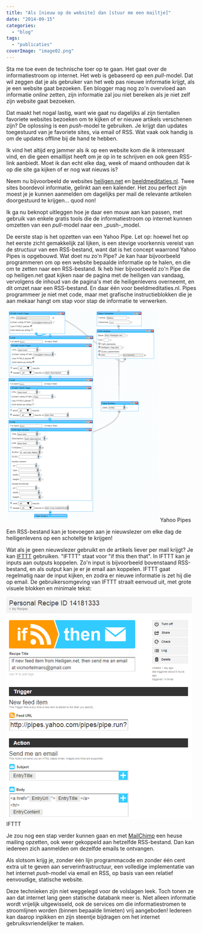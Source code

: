```yaml
---
title: "Als [nieuw op de website] dan [stuur me een mailtje]"
date: "2014-09-15"
categories: 
  - "blog"
tags: 
  - "publicaties"
coverImage: "image02.png"
---
```




Sta me toe even de technische toer op te gaan. Het gaat over de informatiestroom op internet. Het web is gebaseerd op een _pull_\-model. Dat wil zeggen dat je als gebruiker van het web pas nieuwe informatie krijgt, als je een website gaat bezoeken. Een blogger mag nog zo'n overvloed aan informatie _online_ zetten, zijn informatie zal jou niet bereiken als je niet zelf zijn website gaat bezoeken.

Dat maakt het nogal lastig, want wie gaat nu dagelijks al zijn tientallen favoriete websites bezoeken om te kijken of er nieuwe artikels verschenen zijn? De oplossing is een _push_\-model te gebruiken. Je krijgt dan updates toegestuurd van je favoriete sites, via email of RSS. Wat vaak ook handig is om de updates offline bij de hand te hebben.

Ik vind het altijd erg jammer als ik op een website kom die ik interessant vind, en die geen emaillijst heeft om je op in te schrijven en ook geen RSS-link aanbiedt. Moet ik dan echt elke dag, week of maand onthouden dat ik op die site ga kijken of er nog wat nieuws is?

Neem nu bijvoorbeeld de websites [heiligen.net](http://heiligen.net/) en [beeldmeditaties.nl](http://beeldmeditaties.nl/). Twee sites boordevol informatie, gelinkt aan een kalender. Het zou perfect zijn moest je je kunnen aanmelden om dagelijks per mail de relevante artikelen doorgestuurd te krijgen… quod non!

Ik ga nu beknopt uitleggen hoe je daar een mouw aan kan passen, met gebruik van enkele gratis tools die de informatiestroom op internet kunnen omzetten van een _pull_\-model naar een _push-_model.

De eerste stap is het opzetten van een Yahoo Pipe. Let op: hoewel het op het eerste zicht gemakkelijk zal lijken, is een stevige voorkennis vereist van de structuur van een RSS-bestand, want dat is het concept waarrond Yahoo Pipes is opgebouwd. Wat doet nu zo'n Pipe? Je kan haar bijvoorbeeld programmeren om op een website bepaalde informatie op te halen, en die om te zetten naar een RSS-bestand. Ik heb hier bijvoorbeeld zo'n Pipe die op heiligen.net gaat kijken naar de pagina met de heiligen van vandaag, vervolgens de inhoud van de pagina's met de heiligenlevens overneemt, en dit omzet naar een RSS-bestand. En daar één voor beeldmeditaties.nl. Pipes programmeer je niet met code, maar met grafische instructieblokken die je aan mekaar hangt om stap voor stap de informatie te verwerken.

![Yahoo Pipes](images/image01.png) Yahoo Pipes

Een RSS-bestand kan je toevoegen aan je nieuwslezer om elke dag de heiligenlevens op een schoteltje te krijgen!

Wat als je geen nieuwslezer gebruikt en de artikels liever per mail krijgt? Je kan [IFTTT](https://ifttt.com) gebruiken. "IFTTT" staat voor "if this then that". In IFTTT kan je inputs aan outputs koppelen. Zo'n input is bijvoorbeeld bovenstaand RSS-bestand, en als output kan je er je email aan koppelen. IFTTT gaat regelmatig naar de input kijken, en zodra er nieuwe informatie is zet hij die op email. De gebruikersomgeving van IFTTT straalt eenvoud uit, met grote visuele blokken en minimale tekst:

![IFTTT](images/image00.png) IFTTT

Je zou nog een stap verder kunnen gaan en met [MailChimp](http://mailchimp.com/) een heuse mailing opzetten, ook weer gekoppeld aan hetzelfde RSS-bestand. Dan kan iedereen zich aanmelden om dezelfde emails te ontvangen.

Als slotsom krijg je, zonder één lijn programmacode en zonder één cent extra uit te geven aan serverinfrastructuur, een volledige implementatie van het internet _push_\-model via email en RSS, op basis van een relatief eenvoudige, statische website.

Deze technieken zijn niet weggelegd voor de volslagen leek. Toch tonen ze aan dat internet lang geen statische databank meer is. Niet alleen informatie wordt vrijelijk uitgewisseld, ook de services om die informatiestromen te stroomlijnen worden (binnen bepaalde limieten) vrij aangeboden! Iedereen kan daarop inpikken en zijn steentje bijdragen om het internet gebruiksvriendelijker te maken.
